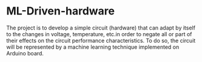 # ML-Driven-hardware
The project is to develop a simple circuit (hardware) that can adapt by itself to the changes in voltage, temperature, etc.in order to negate all or part of their effects on the circuit performance characteristics. To do so, the circuit will be represented by a machine learning technique implemented on Arduino board.
